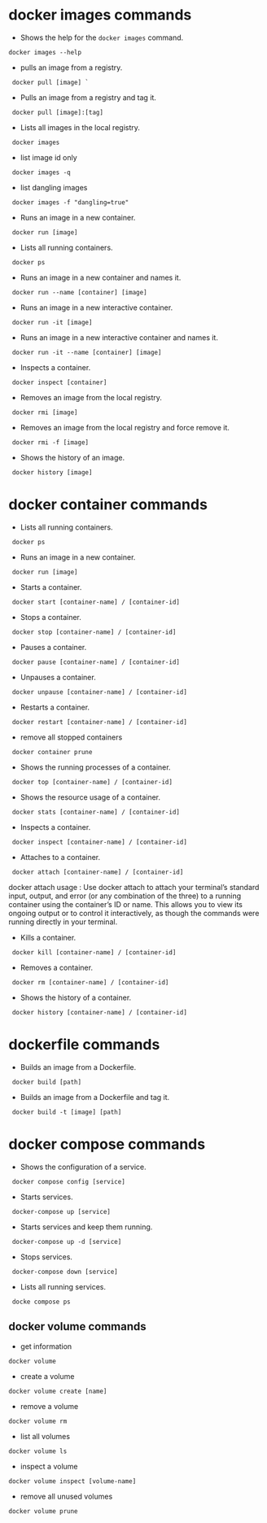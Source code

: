 # docker images commands

- Shows the help for the `docker images` command.
``` 
docker images --help 
``` 

- pulls an image from a registry.
```
 docker pull [image] `
```  

- Pulls an image from a registry and tag it.
```
 docker pull [image]:[tag] 
``` 

- Lists all images in the local registry.
```
 docker images 
``` 

- list image id only
```
 docker images -q 
``` 

- list dangling images
```
 docker images -f "dangling=true" 
``` 

- Runs an image in a new container.
```
 docker run [image] 
``` 

- Lists all running containers.
```
 docker ps 
 ```  

- Runs an image in a new container and names it.
```
 docker run --name [container] [image] 
``` 

- Runs an image in a new interactive container.
```
 docker run -it [image] 
``` 

- Runs an image in a new interactive container and names it.
```
 docker run -it --name [container] [image] 
``` 

- Inspects a container.
```
 docker inspect [container] 
``` 

- Removes an image from the local registry.
```
 docker rmi [image] 
``` 

- Removes an image from the local registry and force remove it.
```
 docker rmi -f [image] 
``` 

- Shows the history of an image.
```
 docker history [image] 
``` 

# docker container commands

- Lists all running containers.
```
 docker ps 
``` 

- Runs an image in a new container.
```
 docker run [image] 
``` 

- Starts a container.
```
 docker start [container-name] / [container-id] 
``` 

- Stops a container.
```
 docker stop [container-name] / [container-id] 
``` 

- Pauses a container.
```
 docker pause [container-name] / [container-id] 
``` 

- Unpauses a container.
```
 docker unpause [container-name] / [container-id] 
``` 

- Restarts a container.
```
 docker restart [container-name] / [container-id] 
 ``` 
- remove all stopped containers
```
 docker container prune
```

- Shows the running processes of a container.
```
 docker top [container-name] / [container-id] 
 ``` 

- Shows the resource usage of a container.
```
 docker stats [container-name] / [container-id] 
 ``` 

- Inspects a container.
```
 docker inspect [container-name] / [container-id] 
 ``` 

- Attaches to a container.
```
 docker attach [container-name] / [container-id] 
 ``` 
docker attach usage : Use docker attach to attach your terminal’s standard input, output, and error (or any combination of the three) to a running container using the container’s ID or name. This allows you to view its ongoing output or to control it interactively, as though the commands were running directly in your terminal.

- Kills a container.
```
 docker kill [container-name] / [container-id] 
 ``` 

- Removes a container.
```
 docker rm [container-name] / [container-id] 
 ``` 

- Shows the history of a container.
```
 docker history [container-name] / [container-id] 
 ``` 


# dockerfile commands

- Builds an image from a Dockerfile.
```
 docker build [path] 
 ``` 

- Builds an image from a Dockerfile and tag it.
```
 docker build -t [image] [path] 
 ``` 

# docker compose commands

- Shows the configuration of a service.
```
 docker compose config [service] 
 ``` 

- Starts services.
```
 docker-compose up [service] 
 ``` 

- Starts services and keep them running.
```
 docker-compose up -d [service] 
 ``` 

- Stops services.
```
 docker-compose down [service] 
 ``` 

- Lists all running services.
```
 docke compose ps 
 ``` 

## docker volume commands

- get information
``` 
docker volume 
```

- create a volume
```
docker volume create [name]
```

- remove a volume
```
docker volume rm
```

- list all volumes
```
docker volume ls
```

- inspect a volume
```
docker volume inspect [volume-name]
```

- remove all unused volumes
```
docker volume prune
```